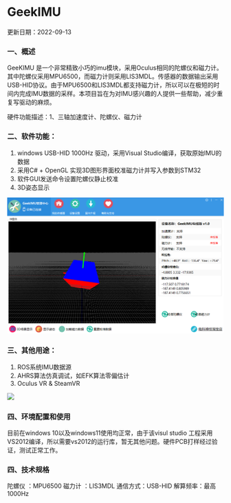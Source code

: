 ﻿# **GeekIMU**

更新日期：2022-09-13

### 一、概述

GeeKIMU 是一个非常精致小巧的imu模块，采用Oculus相同的陀螺仪和磁力计。其中陀螺仪采用MPU6500，而磁力计则采用LIS3MDL。传感器的数据输出采用USB-HID协议。由于MPU6500和LIS3MDL都支持磁力计，所以可以在极短的时间内完成IMU数据的采样。本项目旨在为对IMU感兴趣的人提供一些帮助，减少重复写驱动的麻烦。

硬件功能描述：1、三轴加速度计、陀螺仪、磁力计

### 二、软件功能：

1. windows USB-HID 1000Hz 驱动，采用Visual Studio编译，获取原始IMU的数据
2. 采用C# + OpenGL 实现3D图形界面校准磁力计并写入参数到STM32
3. 软件GUI发送命令设置陀螺仪静止校准
4. 3D姿态显示

![](3.Docs/Image/GeekIMU_Manager-Connect.png)

### 三、其他用途：

1. ROS系统IMU数据源
2. AHRS算法仿真调试，如EFK算法零偏估计
3. Oculus VR & SteamVR

![](3.Docs/Image/1.jpg)

### 四、环境配置和使用

目前在windows 10以及windows11使用均正常，由于该visul studio 工程采用VS2012编译，所以需要vs2012的运行库，暂无其他问题。硬件PCB打样经过验证，测试正常工作。

### 四、技术规格

陀螺仪   ：MPU6500
磁力计   ：LIS3MDL
通信方式：USB-HID
解算频率：最高1000Hz

